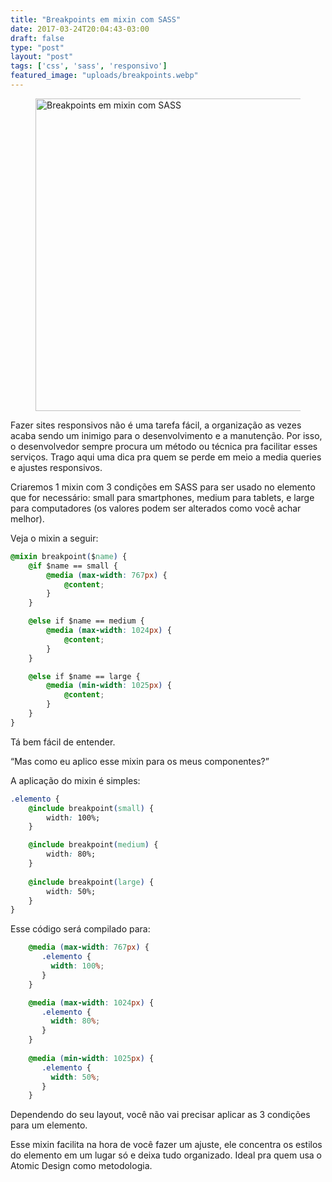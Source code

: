```yaml
---
title: "Breakpoints em mixin com SASS"
date: 2017-03-24T20:04:43-03:00
draft: false
type: "post"
layout: "post"
tags: ['css', 'sass', 'responsivo']
featured_image: "uploads/breakpoints.webp"
---
```


<figure>
<img src="/uploads/breakpoints.webp" alt="Breakpoints em mixin com SASS" width="700" height="500">
</figure>

Fazer sites responsivos não é uma tarefa fácil, a organização as vezes acaba sendo um inimigo para o desenvolvimento e a manutenção. Por isso, o desenvolvedor sempre procura um método ou técnica pra facilitar esses serviços. Trago aqui uma dica pra quem se perde em meio a media queries e ajustes responsivos.

Criaremos 1 mixin com 3 condições em SASS para ser usado no elemento que for necessário: small para smartphones, medium para tablets, e large para computadores (os valores podem ser alterados como você achar melhor).

Veja o mixin a seguir:

```css
@mixin breakpoint($name) {
    @if $name == small {
        @media (max-width: 767px) {
            @content;
        }
    }

    @else if $name == medium {
        @media (max-width: 1024px) {
            @content;
        }
    }

    @else if $name == large {
        @media (min-width: 1025px) {
            @content;
        }
    }
}
```

Tá bem fácil de entender.

“Mas como eu aplico esse mixin para os meus componentes?”

A aplicação do mixin é simples:

```css
.elemento {
    @include breakpoint(small) {
        width: 100%;
    }

    @include breakpoint(medium) {
        width: 80%;
    }
    
    @include breakpoint(large) {
        width: 50%;
    }
}

```

Esse código será compilado para:

```css
    @media (max-width: 767px) { 
	   .elemento { 
	     width: 100%; 
	   } 
	} 

	@media (max-width: 1024px) { 
	   .elemento { 
	     width: 80%; 
	   } 
	}
	 
	@media (min-width: 1025px) { 
	   .elemento { 
	     width: 50%; 
	   } 
	} 
```

Dependendo do seu layout, você não vai precisar aplicar as 3 condições para um elemento.

Esse mixin facilita na hora de você fazer um ajuste, ele concentra os estilos do elemento em um lugar só e deixa tudo organizado. Ideal pra quem usa o Atomic Design como metodologia.